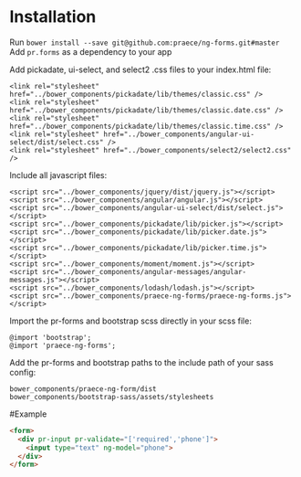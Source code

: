 # Installation
Run `bower install --save git@github.com:praece/ng-forms.git#master`<br>
Add `pr.forms` as a dependency to your app

Add pickadate, ui-select, and select2 .css files to your index.html file:
```
<link rel="stylesheet" href="../bower_components/pickadate/lib/themes/classic.css" />
<link rel="stylesheet" href="../bower_components/pickadate/lib/themes/classic.date.css" />
<link rel="stylesheet" href="../bower_components/pickadate/lib/themes/classic.time.css" />
<link rel="stylesheet" href="../bower_components/angular-ui-select/dist/select.css" />
<link rel="stylesheet" href="../bower_components/select2/select2.css" />
```

Include all javascript files:
```
<script src="../bower_components/jquery/dist/jquery.js"></script>
<script src="../bower_components/angular/angular.js"></script>
<script src="../bower_components/angular-ui-select/dist/select.js"></script>
<script src="../bower_components/pickadate/lib/picker.js"></script>
<script src="../bower_components/pickadate/lib/picker.date.js"></script>
<script src="../bower_components/pickadate/lib/picker.time.js"></script>
<script src="../bower_components/moment/moment.js"></script>
<script src="../bower_components/angular-messages/angular-messages.js"></script>
<script src="../bower_components/lodash/lodash.js"></script>
<script src="../bower_components/praece-ng-forms/praece-ng-forms.js"></script>
```

Import the pr-forms and bootstrap scss directly in your scss file:
```
@import 'bootstrap';
@import 'praece-ng-forms';
```

Add the pr-forms and bootstrap paths to the include path of your sass config:
```
bower_components/praece-ng-form/dist
bower_components/bootstrap-sass/assets/stylesheets
```

#Example
```html
<form>
  <div pr-input pr-validate="['required','phone']">
    <input type="text" ng-model="phone">
  </div>
</form>
```
